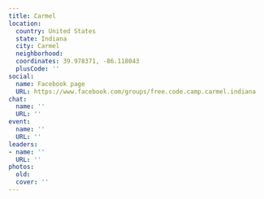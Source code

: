 ```yaml
---
title: Carmel
location:
  country: United States
  state: Indiana
  city: Carmel
  neighborhood: 
  coordinates: 39.978371, -86.118043
  plusCode: ''
social:
  name: Facebook page
  URL: https://www.facebook.com/groups/free.code.camp.carmel.indiana
chat:
  name: ''
  URL: ''
event:
  name: ''
  URL: ''
leaders:
- name: ''
  URL: ''
photos:
  old: 
  cover: ''
---
```

